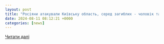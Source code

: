 ```yaml
---
layout: post
title: "Росіяни атакували Київську область, серед загиблих - чоловік та чотирирічна дитина - Новини на KP.UA"
date: 2024-08-11 08:12:21 +0000
categories: [news]
---
```


[Читати далі](https://kp.ua/ua/incidents/a695110-rosijani-atakuvali-kijivsku-oblast-sered-zahiblikh-cholovik-ta-chotiririchna-ditina)
